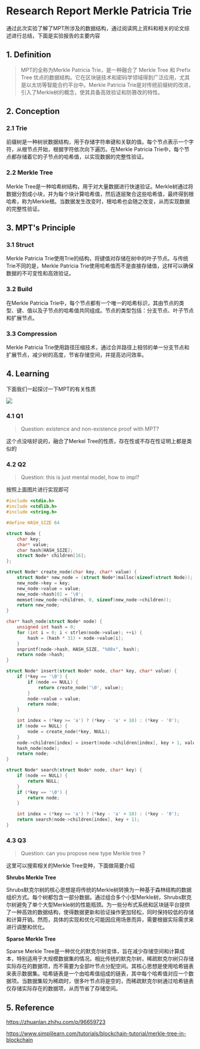 # Research Report Merkle Patricia Trie

通过此次实验了解了MPT所涉及的数据结构，通过阅读网上资料和相关的论文综述进行总结，下面是实验报告的主要内容

## 1. Definition

> MPT的全称为Merkle Patricia Trie，是一种融合了 Merkle Tree 和 Prefix Tree 优点的数据结构。它在区块链技术和密码学领域得到广泛应用，尤其是以太坊等智能合约平台中。Merkle Patricia Trie是对传统前缀树的改进，引入了Merkle树的概念，使其具备高效验证和防篡改的特性。

## 2. Conception

### 2.1 Trie

前缀树是一种树状数据结构，用于存储字符串键和关联的值。每个节点表示一个字符，从根节点开始，根据字符依次向下遍历。在Merkle Patricia Trie中，每个节点都存储着它的子节点的哈希值，以实现数据的完整性验证。

### 2.2 Merkle Tree

Merkle Tree是一种哈希树结构，用于对大量数据进行快速验证。Merkle树通过将数据分割成小块，并为每个块计算哈希值，然后逐层聚合这些哈希值，最终得到根哈希，称为Merkle根。当数据发生改变时，根哈希也会随之改变，从而实现数据的完整性验证。

## 3. MPT's Principle

### 3.1 Struct

Merkle Patricia Trie使用Trie的结构，将键值对存储在树中的叶子节点。与传统Trie不同的是，Merkle Patricia Trie使用哈希值而不是直接存储值，这样可以确保数据的不可变性和高效验证。

### 3.2 Build

在Merkle Patricia Trie中，每个节点都有一个唯一的哈希标识，其由节点的类型、键、值以及子节点的哈希值共同组成。节点的类型包括：分支节点、叶子节点和扩展节点。

### 3.3 Compression

Merkle Patricia Trie使用路径压缩技术，通过合并路径上相邻的单一分支节点和扩展节点，减少树的高度，节省存储空间，并提高访问效率。

## 4. Learning

下面我们一起探讨一下MPT的有关性质

![](https://oyrd-1313391192.cos.ap-nanjing.myqcloud.com/images/image-20230720145332691.png)

### 4.1 Q1

> Question: existence and non-existence proof with MPT?

这个点没啥好说的，融合了Merkel Tree的性质，存在性或不存在性证明上都是类似的

### 4.2 Q2

>Question: this is just mental model, how to impl?

按照上面图片进行实现即可

```c
#include <stdio.h>
#include <stdlib.h>
#include <string.h>

#define HASH_SIZE 64

struct Node {
    char key;
    char* value;
    char hash[HASH_SIZE];
    struct Node* children[16];
};

struct Node* create_node(char key, char* value) {
    struct Node* new_node = (struct Node*)malloc(sizeof(struct Node));
    new_node->key = key;
    new_node->value = value;
    new_node->hash[0] = '\0';
    memset(new_node->children, 0, sizeof(new_node->children));
    return new_node;
}

char* hash_node(struct Node* node) {
    unsigned int hash = 0;
    for (int i = 0; i < strlen(node->value); ++i) {
        hash = (hash * 31) + node->value[i];
    }
    snprintf(node->hash, HASH_SIZE, "%08x", hash);
    return node->hash;
}

struct Node* insert(struct Node* node, char* key, char* value) {
    if (*key == '\0') {
        if (node == NULL) {
            return create_node('\0', value);
        }
        node->value = value;
        return node;
    }

    int index = (*key >= 'a') ? (*key - 'a' + 10) : (*key - '0');
    if (node == NULL) {
        node = create_node(*key, NULL);
    }
    node->children[index] = insert(node->children[index], key + 1, value);
    hash_node(node);
    return node;
}

struct Node* search(struct Node* node, char* key) {
    if (node == NULL) {
        return NULL;
    }
    if (*key == '\0') {
        return node;
    }

    int index = (*key >= 'a') ? (*key - 'a' + 10) : (*key - '0');
    return search(node->children[index], key + 1);
}
```

### 4.3 Q3

> Question: can you propose new type Merkle tree ?

这里可以搜索相关的Merkle Tree变种，下面做简要介绍

**Shrubs Merkle Tree**

Shrubs默克尔树的核心思想是将传统的Merkle树转换为一种基于森林结构的数据组织方式。每个树都包含一部分数据。通过组合多个小型Merkle树，Shrubs默克尔树避免了单个大型Merkle树的性能瓶颈。为一些分布式系统和区块链平台提供了一种高效的数据结构，使得数据更新和验证操作更加轻松，同时保持较低的存储和计算开销。然而，具体的实现和优化可能因应用场景而异，需要根据实际需求来进行调整和优化。

**Sparse Merkle Tree**

Sparse Merkle Tree是一种优化的默克尔树变体，旨在减少存储空间和计算成本，特别适用于大规模数据集的情况。相比传统的默克尔树，稀疏默克尔树只存储实际存在的数据项，而不需要为全部叶节点分配空间。其核心思想是使用哈希链表来表示数据集。哈希链表是一个由哈希值组成的链表，其中每个哈希值对应一个数据项。当数据集较为稀疏时，很多叶节点将是空的，而稀疏默克尔树通过哈希链表仅存储实际存在的数据项，从而节省了存储空间。

## 5. Reference

https://zhuanlan.zhihu.com/p/96659723

https://www.simplilearn.com/tutorials/blockchain-tutorial/merkle-tree-in-blockchain